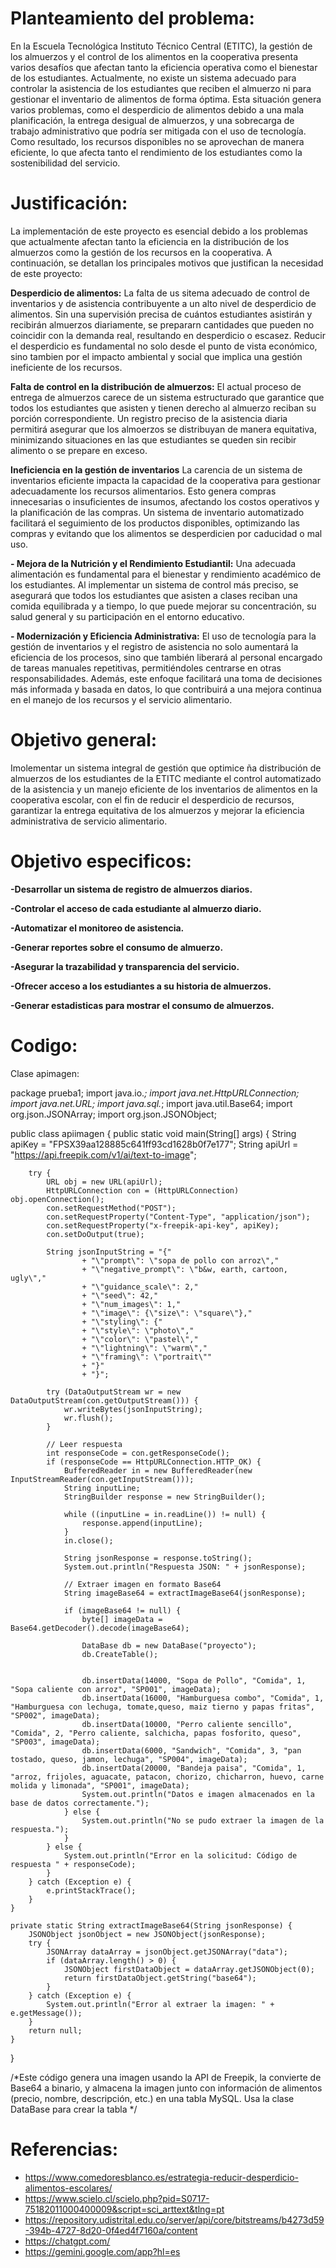 # Planteamiento del problema:

En la Escuela Tecnológica Instituto Técnico Central (ETITC), la gestión de los almuerzos y el control
de los alimentos en la cooperativa presenta varios desafíos que afectan tanto la eficiencia
operativa como el bienestar de los estudiantes. Actualmente, no existe un sistema adecuado para
controlar la asistencia de los estudiantes que reciben el almuerzo ni para gestionar el inventario de
alimentos de forma óptima. Esta situación genera varios problemas, como el desperdicio de
alimentos debido a una mala planificación, la entrega desigual de almuerzos, y una sobrecarga de
trabajo administrativo que podría ser mitigada con el uso de tecnología. Como resultado, los
recursos disponibles no se aprovechan de manera eficiente, lo que afecta tanto el rendimiento de
los estudiantes como la sostenibilidad del servicio.

# Justificación:

La implementación de este proyecto es esencial debido a los problemas que actualmente afectan
tanto la eficiencia en la distribución de los almuerzos como la gestión de los recursos en la
cooperativa. A continuación, se detallan los principales motivos que justifican la necesidad de este
proyecto:

**Desperdicio de alimentos:** La falta de us sitema adecuado de control de inventarios y de asistencia contribuyente a un alto nivel de desperdicio de alimentos. Sin una supervisión precisa de cuántos estudiantes asistirán y recibirán almuerzos diariamente, se prepararn cantidades que pueden no coincidir con la demanda real, resultando en desperdicio o escasez. Reducir el desperdicio es fundamental no solo desde el punto de vista económico, sino tambien por el impacto ambiental y social que implica una gestión ineficiente de los recursos.

**Falta de control en la distribución de almuerzos:** El actual proceso de entrega de almuerzos carece de un sistema estructurado que garantice que todos los estudiantes que asisten y tienen derecho al almuerzo reciban su porción correspondiente. Un registro preciso de la asistencia diaria permitirá asegurar que los almoerzos se distribuyan de manera equitativa, minimizando situaciones en las que estudiantes se queden sin recibir alimento o se prepare en exceso.

**Ineficiencia en la gestión de inventarios**
La carencia de un sistema de inventarios eficiente impacta la capacidad de la cooperativa para gestionar adecuadamente los recursos alimentarios. Esto genera compras innecesarias o insuficientes de insumos, afectando los costos operativos y la planificación de las compras. Un sistema de inventario automatizado facilitará el seguimiento de los productos disponibles, optimizando las compras y evitando que los alimentos se desperdicien por caducidad o mal uso.

**- Mejora de la Nutrición y el Rendimiento Estudiantil:** Una adecuada alimentación es fundamental
para el bienestar y rendimiento académico de los estudiantes. Al implementar un sistema de
control más preciso, se asegurará que todos los estudiantes que asisten a clases reciban una
comida equilibrada y a tiempo, lo que puede mejorar su concentración, su salud general y su
participación en el entorno educativo.

**- Modernización y Eficiencia Administrativa:** El uso de tecnología para la gestión de inventarios y el
registro de asistencia no solo aumentará la eficiencia de los procesos, sino que también liberará al
personal encargado de tareas manuales repetitivas, permitiéndoles centrarse en otras
responsabilidades. Además, este enfoque facilitará una toma de decisiones más informada y
basada en datos, lo que contribuirá a una mejora continua en el manejo de los recursos y el
servicio alimentario.


# Objetivo general:

Imolementar un sistema integral de gestión que optimice ña distribución de almuerzos de los estudiantes de la ETITC mediante el control automatizado de la asistencia y un manejo eficiente de los inventarios de alimentos en la cooperativa escolar, con el fin de reducir el desperdicio de recursos, garantizar la entrega equitativa de los almuerzos y mejorar la eficiencia administrativa de servicio alimentario.

# Objetivo especificos:

**-Desarrollar un sistema de registro de almuerzos diarios.**

**-Controlar el acceso de cada estudiante al almuerzo diario.**

**-Automatizar el monitoreo de asistencia.**

**-Generar reportes sobre el consumo de almuerzo.**

**-Asegurar la trazabilidad y transparencia del servicio.**

**-Ofrecer acceso a los estudiantes a su historia de almuerzos.**

**-Generar estadisticas para mostrar el consumo de almuerzos.**

# Codigo:

Clase apimagen:

package prueba1;
import java.io.*;
import java.net.HttpURLConnection;
import java.net.URL;
import java.sql.*;
import java.util.Base64;
import org.json.JSONArray;
import org.json.JSONObject;

public class apiimagen {
    public static void main(String[] args) {
        String apiKey = "FPSX39aa128885c641ff93cd1628b0f7e177";
        String apiUrl = "https://api.freepik.com/v1/ai/text-to-image";

        try {
            URL obj = new URL(apiUrl);
            HttpURLConnection con = (HttpURLConnection) obj.openConnection();
            con.setRequestMethod("POST");
            con.setRequestProperty("Content-Type", "application/json");
            con.setRequestProperty("x-freepik-api-key", apiKey);
            con.setDoOutput(true);

            String jsonInputString = "{"
                    + "\"prompt\": \"sopa de pollo con arroz\","
                    + "\"negative_prompt\": \"b&w, earth, cartoon, ugly\","
                    + "\"guidance_scale\": 2,"
                    + "\"seed\": 42,"
                    + "\"num_images\": 1,"
                    + "\"image\": {\"size\": \"square\"},"
                    + "\"styling\": {"
                    + "\"style\": \"photo\","
                    + "\"color\": \"pastel\","
                    + "\"lightning\": \"warm\","
                    + "\"framing\": \"portrait\""
                    + "}"
                    + "}";

            try (DataOutputStream wr = new DataOutputStream(con.getOutputStream())) {
                wr.writeBytes(jsonInputString);
                wr.flush();
            }

            // Leer respuesta
            int responseCode = con.getResponseCode();
            if (responseCode == HttpURLConnection.HTTP_OK) {
                BufferedReader in = new BufferedReader(new InputStreamReader(con.getInputStream()));
                String inputLine;
                StringBuilder response = new StringBuilder();

                while ((inputLine = in.readLine()) != null) {
                    response.append(inputLine);
                }
                in.close();

                String jsonResponse = response.toString();
                System.out.println("Respuesta JSON: " + jsonResponse);

                // Extraer imagen en formato Base64
                String imageBase64 = extractImageBase64(jsonResponse);

                if (imageBase64 != null) {
                    byte[] imageData = Base64.getDecoder().decode(imageBase64);

                    DataBase db = new DataBase("proyecto");
                    db.CreateTable();

                    
                    db.insertData(14000, "Sopa de Pollo", "Comida", 1, "Sopa caliente con arroz", "SP001", imageData);
                    db.insertData(16000, "Hamburguesa combo", "Comida", 1, "Hamburguesa con lechuga, tomate,queso, maiz tierno y papas fritas", "SP002", imageData);
                    db.insertData(10000, "Perro caliente sencillo", "Comida", 2, "Perro caliente, salchicha, papas fosforito, queso", "SP003", imageData);
                    db.insertData(6000, "Sandwich", "Comida", 3, "pan tostado, queso, jamon, lechuga", "SP004", imageData);
                    db.insertData(20000, "Bandeja paisa", "Comida", 1, "arroz, frijoles, aguacate, patacon, chorizo, chicharron, huevo, carne molida y limonada", "SP001", imageData);
                    System.out.println("Datos e imagen almacenados en la base de datos correctamente.");
                } else {
                    System.out.println("No se pudo extraer la imagen de la respuesta.");
                }
            } else {
                System.out.println("Error en la solicitud: Código de respuesta " + responseCode);
            }
        } catch (Exception e) {
            e.printStackTrace();
        }
    }

    private static String extractImageBase64(String jsonResponse) {
        JSONObject jsonObject = new JSONObject(jsonResponse);
        try {
            JSONArray dataArray = jsonObject.getJSONArray("data");
            if (dataArray.length() > 0) {
                JSONObject firstDataObject = dataArray.getJSONObject(0);
                return firstDataObject.getString("base64");
            }
        } catch (Exception e) {
            System.out.println("Error al extraer la imagen: " + e.getMessage());
        }
        return null;
    }
}

/*Este código genera una imagen usando la API de Freepik, la convierte de Base64 a binario, y almacena
 la imagen junto con información de alimentos (precio, nombre, descripción, etc.) en una tabla MySQL.
  Usa la clase DataBase para crear la tabla */


# Referencias:
- https://www.comedoresblanco.es/estrategia-reducir-desperdicio-alimentos-escolares/
- https://www.scielo.cl/scielo.php?pid=S0717-75182011000400009&script=sci_arttext&tlng=pt
- https://repository.udistrital.edu.co/server/api/core/bitstreams/b4273d59-394b-4727-8d20-0f4ed4f7160a/content
- https://chatgpt.com/
- https://gemini.google.com/app?hl=es
